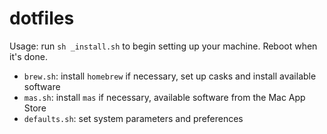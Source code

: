 # dotfiles

Usage: run `sh _install.sh` to begin setting up your machine. Reboot when it's done.

* `brew.sh`: install `homebrew` if necessary, set up casks and install available software
* `mas.sh`: install `mas` if necessary, available software from the Mac App Store
* `defaults.sh`: set system parameters and preferences
